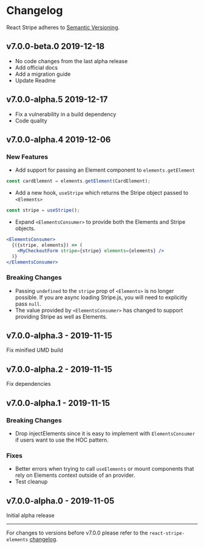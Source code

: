 # Changelog

React Stripe adheres to
[Semantic Versioning](https://semver.org/spec/v2.0.0.html).

## v7.0.0-beta.0 2019-12-18

- No code changes from the last alpha release
- Add official docs
- Add a migration guide
- Update Readme

## v7.0.0-alpha.5 2019-12-17

- Fix a vulnerability in a build dependency
- Code quality

## v7.0.0-alpha.4 2019-12-06

### New Features

- Add support for passing an Element component to `elements.getElement`

```js
const cardElement = elements.getElement(CardElement);
```

- Add a new hook, `useStripe` which returns the Stripe object passed to
  `<Elements>`

```js
const stripe = useStripe();
```

- Expand `<ElementsConsumer>` to provide both the Elements and Stripe objects.

```jsx
<ElementsConsumer>
  {({stripe, elements}) => (
    <MyCheckoutForm stripe={stripe} elements={elements} />
  )}
</ElementsConsumer>
```

### Breaking Changes

- Passing `undefined` to the `stripe` prop of `<Elements>` is no longer
  possible. If you are async loading Stripe.js, you will need to explicitly pass
  `null`.
- The value provided by `<ElementsConsumer>` has changed to support providing
  Stripe as well as Elements.

## v7.0.0-alpha.3 - 2019-11-15

Fix minified UMD build

## v7.0.0-alpha.2 - 2019-11-15

Fix dependencies

## v7.0.0-alpha.1 - 2019-11-15

### Breaking Changes

- Drop injectElements since it is easy to implement with `ElementsConsumer` if
  users want to use the HOC pattern.

### Fixes

- Better errors when trying to call `useElements` or mount components that rely
  on Elements context outside of an provider.
- Test cleanup

## v7.0.0-alpha.0 - 2019-11-05

Initial alpha release

---

For changes to versions before v7.0.0 please refer to the
`react-stripe-elements`
[changelog](https://github.com/stripe/react-stripe-elements/blob/master/CHANGELOG.md).
